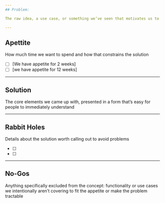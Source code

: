 ```yaml
---
## Problem: 

The raw idea, a use case, or something we’ve seen that motivates us to work on this

---
```


## Apettite

How much time we want to spend and how that constrains the solution

* [ ] [We have appetite for 2 weeks]
* [ ] [we have appetite for 12 weeks]

--- 

## Solution

The core elements we came up with, presented in a form that’s easy for people to immediately understand

---

## Rabbit Holes

Details about the solution worth calling out to avoid problems

* [ ] 
* [ ] 

---

## No-Gos

Anything specifically excluded from the concept: functionality or use cases we intentionally aren’t covering to fit the appetite or make the problem tractable



